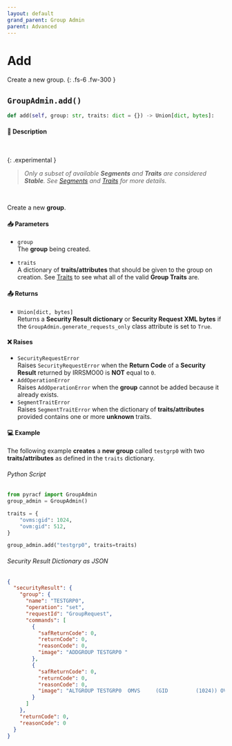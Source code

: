 ```yaml
---
layout: default
grand_parent: Group Admin
parent: Advanced
---
```


# Add

Create a new group.
{: .fs-6 .fw-300 }

## `GroupAdmin.add()`

```python
def add(self, group: str, traits: dict = {}) -> Union[dict, bytes]:
```

#### 📄 Description

&nbsp;

{: .experimental }
> _Only a subset of available **Segments** and **Traits** are considered **Stable**. See [Segments](../segments_traits_operators#segments) and [Traits](../segments_traits_operators#traits) for more details._

&nbsp;

Create a new **group**.

#### 📥 Parameters
* `group`<br>
  The **group** being created.

* `traits`<br>
  A dictionary of **traits/attributes** that should be given to the group on creation. See [Traits](../segments_traits_operators#traits) to see what all of the valid **Group Traits** are.

#### 📤 Returns
* `Union[dict, bytes]`<br>
  Returns a **Security Result dictionary** or **Security Request XML bytes** if the `GroupAdmin.generate_requests_only` class attribute is set to `True`.

#### ❌ Raises
* `SecurityRequestError`<br>
  Raises `SecurityRequestError` when the **Return Code** of a **Security Result** returned by IRRSMO00 is **NOT** equal to `0`.
* `AddOperationError`<br>
  Raises `AddOperationError` when the **group** cannot be added because it already exists.
* `SegmentTraitError`<br>
  Raises `SegmentTraitError` when the dictionary of **traits/attributes** provided contains one or more **unknown** traits.

#### 💻 Example

The following example **creates** a **new group** called `testgrp0` with two **traits/attributes** as defined in the `traits` dictionary.

###### Python Script
```python
from pyracf import GroupAdmin
group_admin = GroupAdmin()

traits = {
    "ovms:gid": 1024,
    "ovm:gid": 512,
}

group_admin.add("testgrp0", traits=traits)
```

###### Security Result Dictionary as JSON
```json
{
  "securityResult": {
    "group": {
      "name": "TESTGRP0",
      "operation": "set",
      "requestId": "GroupRequest",
      "commands": [
        {
          "safReturnCode": 0,
          "returnCode": 0,
          "reasonCode": 0,
          "image": "ADDGROUP TESTGRP0 "
        },
        {
          "safReturnCode": 0,
          "returnCode": 0,
          "reasonCode": 0,
          "image": "ALTGROUP TESTGRP0  OMVS     (GID         (1024)) OVM      (GID         (512))"
        }
      ]
    },
    "returnCode": 0,
    "reasonCode": 0
  }
}
```